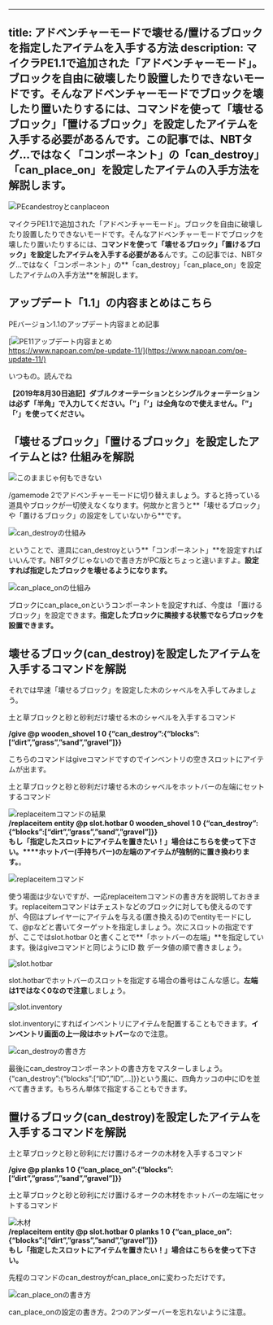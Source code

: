 
---
title: アドベンチャーモードで壊せる/置けるブロックを指定したアイテムを入手する方法
description: マイクラPE1.1で追加された「アドベンチャーモード」。ブロックを自由に破壊したり設置したりできないモードです。そんなアドベンチャーモードでブロックを壊したり置いたりするには、コマンドを使って「壊せるブロック」「置けるブロック」を設定したアイテムを入手する必要があるんです。この記事では、NBTタグ…ではなく「コンポーネント」の「can_destroy」「can_place_on」を設定したアイテムの入手方法を解説します。
---

![PEcandestroyとcanplaceon](https://cdn-ak.f.st-hatena.com/images/fotolife/s/sasigume/20210208/20210208123802.png)

マイクラPE1.1で追加された「アドベンチャーモード」。ブロックを自由に破壊したり設置したりできないモードです。そんなアドベンチャーモードでブロックを壊したり置いたりするには、**コマンドを使って「壊せるブロック」「置けるブロック」を設定したアイテムを入手する必要がある**んです。この記事では、NBTタグ…ではなく「コンポーネント」の**「can\_destroy」「can\_place\_on」を設定したアイテムの入手方法**を解説します。

## アップデート「1.1」の内容まとめはこちら

PEバージョン1.1のアップデート内容まとめ記事

[![PE11アップデート内容まとめ](https://cdn-ak.f.st-hatena.com/images/fotolife/s/sasigume/20210208/20210208122355.png)  
https://www.napoan.com/pe-update-11/](https://www.napoan.com/pe-update-11/)

いつもの。読んでね

**【2019年8月30日追記】ダブルクオーテーションとシングルクォーテーションは必ず「半角」で入力してください。「”」「’」は全角なので使えません。「”」「’」を使ってください。**

## 「壊せるブロック」「置けるブロック」を設定したアイテムとは? 仕組みを解説

![このままじゃ何もできない](https://cdn-ak.f.st-hatena.com/images/fotolife/s/sasigume/20210208/20210208124150.png)

/gamemode 2でアドベンチャーモードに切り替えましょう。すると持っている道具やブロックが一切使えなくなります。何故かと言うと**「壊せるブロック」や「置けるブロック」の設定をしていないから**です。

![can_destroyの仕組み](https://cdn-ak.f.st-hatena.com/images/fotolife/s/sasigume/20210208/20210208113052.png)

ということで、道具にcan\_destroyという**「コンポーネント」**を設定すればいいんです。NBTタグじゃないので書き方がPC版とちょっと違いますよ。**設定すれば指定したブロックを壊せるようになります。**

![can_place_onの仕組み](https://cdn-ak.f.st-hatena.com/images/fotolife/s/sasigume/20210208/20210208113057.png)

ブロックにcan\_place\_onというコンポーネントを設定すれば、今度は 「置けるブロック」を設定できます。**指定したブロックに隣接する状態でならブロックを設置できます。**

## 壊せるブロック(can\_destroy)を設定したアイテムを入手するコマンドを解説

それでは早速「壊せるブロック」を設定した木のシャベルを入手してみましょう。

土と草ブロックと砂と砂利だけ壊せる木のシャベルを入手するコマンド

**/give @p wooden\_shovel 1 0 {“can\_destroy”:{“blocks”:\[“dirt”,”grass”,”sand”,”gravel”\]}}**

こちらのコマンドはgiveコマンドですのでインベントリの空きスロットにアイテムが出ます。

土と草ブロックと砂と砂利だけ壊せる木のシャベルをホットバーの左端にセットするコマンド

![replaceitemコマンドの結果](https://cdn-ak.f.st-hatena.com/images/fotolife/s/sasigume/20210208/20210208122405.png)  
**/replaceitem entity @p slot.hotbar 0 wooden\_shovel 1 0 {“can\_destroy”:{“blocks”:\[“dirt”,”grass”,”sand”,”gravel”\]}}**  
**もし「指定したスロットにアイテムを置きたい！」場合はこちらを使って下さい。****ホットバー(手持ちバー)の左端のアイテムが強制的に置き換わります。**。

![replaceitemコマンド](https://cdn-ak.f.st-hatena.com/images/fotolife/s/sasigume/20210208/20210208113101.png)

使う場面は少ないですが、一応replaceitemコマンドの書き方を説明しておきます。replaceitemコマンドはチェストなどのブロックに対しても使えるのですが、今回はプレイヤーにアイテムを与える(置き換える)のでentityモードにして、@pなどと書いてターゲットを指定しましょう。次にスロットの指定ですが、ここではslot.hotbar 0と書くことで**「ホットバーの左端」**を指定しています。後はgiveコマンドと同じようにID 数 データ値の順で書きましょう。

![slot.hotbar](https://cdn-ak.f.st-hatena.com/images/fotolife/s/sasigume/20210208/20210208121922.png)

slot.hotbarでホットバーのスロットを指定する場合の番号はこんな感じ。**左端は1ではなく0なので注意**しましょう。

![slot.inventory](https://cdn-ak.f.st-hatena.com/images/fotolife/s/sasigume/20210208/20210208122531.png)

slot.inventoryにすればインベントリにアイテムを配置することもできます。**インベントリ画面の上一段はホットバー**なので注意。

![can_destroyの書き方](https://cdn-ak.f.st-hatena.com/images/fotolife/s/sasigume/20210208/20210208113105.png)

最後にcan\_destroyコンポーネントの書き方をマスターしましょう。{“can\_destroy”:{“blocks”:\[“ID”,”ID”,…\]}}という風に、四角カッコの中にIDを並べて書きます。もちろん単体で指定することもできます。

## 置けるブロック(can\_destroy)を設定したアイテムを入手するコマンドを解説

土と草ブロックと砂と砂利にだけ置けるオークの木材を入手するコマンド

**/give @p planks 1 0 {“can\_place\_on”:{“blocks”:\[“dirt”,”grass”,”sand”,”gravel”\]}}**

土と草ブロックと砂と砂利にだけ置けるオークの木材をホットバーの左端にセットするコマンド

![木材](https://cdn-ak.f.st-hatena.com/images/fotolife/s/sasigume/20210208/20210208105239.png)  
**/replaceitem entity @p slot.hotbar 0 planks 1 0 {“can\_place\_on”:{“blocks”:\[“dirt”,”grass”,”sand”,”gravel”\]}}**  
**もし「指定したスロットにアイテムを置きたい！」場合はこちらを使って下さい。**

先程のコマンドのcan\_destroyがcan\_place\_onに変わっただけです。

![can_place_onの書き方](https://cdn-ak.f.st-hatena.com/images/fotolife/s/sasigume/20210208/20210208113110.png)

can\_place\_onの設定の書き方。2つのアンダーバーを忘れないように注意。
